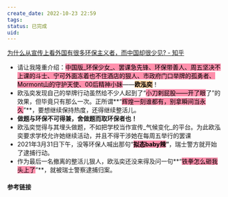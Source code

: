 ```yaml
---
create_date: 2022-10-23 22:59
tags: 
status: 已完成 
uid: 
---
```

[为什么从宣传上看外国有很多环保主义者，而中国却很少见? - 知乎](https://www.zhihu.com/question/536336779/answer/2548205532)

- 请让我隆重介绍：<mark style="background: #FF5582A6;">中国版_环保少女_、罢课急先锋、环保带善人、周五坚决不上课的斗士、宁可外面冻着也不住酒店的狠人、市政府门口举牌的孤勇者、Mormont山的守护天使、00后精神小妹</mark>——<mark style="background: #FFB86CA6;">**欧泓奕**</mark>！
- 欧泓奕发现自己的举牌行动虽然给不少人起到了“<mark style="background: #FF5582A6;">小刀剌屁股——开了眼</mark>了”的效果，但毕竟只有那么一次。正所谓**“<mark style="background: #FF5582A6;">辉煌一刻谁都有，别拿瞬间当永久</mark>”**，要想继续保持热度，还得继续整活儿。
- **做题与环保不可得兼，舍做题而取环保者也！**
- 欧泓奕觉得与其埋头做题，不如把学校当作宣传_气候变化_的平台。为此欧泓奕要求学校允许她继续活动，并且不得干涉她在每周五举行的罢课
- 2021年3月31日下午，没等环保人喊出那句“**<mark style="background: #FF5582A6;">拟态baby辣</mark>”**，瑞士警方就开始了逮捕行动。
- 作为最后一名撤离的整活儿狠人，欧泓奕还没来得及问一句**“<mark style="background: #FF5582A6;">铁拳怎么砸我头上了</mark>”**，就被瑞士警察逮捕归案。

#### 参考链接